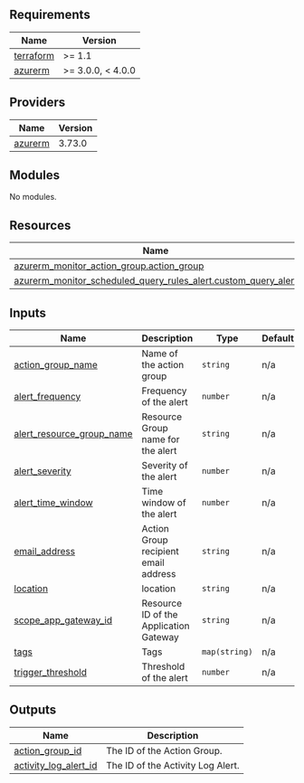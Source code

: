 ## Requirements

| Name | Version |
|------|---------|
| <a name="requirement_terraform"></a> [terraform](#requirement\_terraform) | >= 1.1 |
| <a name="requirement_azurerm"></a> [azurerm](#requirement\_azurerm) | >= 3.0.0, < 4.0.0 |

## Providers

| Name | Version |
|------|---------|
| <a name="provider_azurerm"></a> [azurerm](#provider\_azurerm) | 3.73.0 |

## Modules

No modules.

## Resources

| Name | Type |
|------|------|
| [azurerm_monitor_action_group.action_group](https://registry.terraform.io/providers/hashicorp/azurerm/latest/docs/resources/monitor_action_group) | resource |
| [azurerm_monitor_scheduled_query_rules_alert.custom_query_alert](https://registry.terraform.io/providers/hashicorp/azurerm/latest/docs/resources/monitor_scheduled_query_rules_alert) | resource |

## Inputs

| Name | Description | Type | Default | Required |
|------|-------------|------|---------|:--------:|
| <a name="input_action_group_name"></a> [action\_group\_name](#input\_action\_group\_name) | Name of the action group | `string` | n/a | yes |
| <a name="input_alert_frequency"></a> [alert\_frequency](#input\_alert\_frequency) | Frequency of the alert | `number` | n/a | yes |
| <a name="input_alert_resource_group_name"></a> [alert\_resource\_group\_name](#input\_alert\_resource\_group\_name) | Resource Group name for the alert | `string` | n/a | yes |
| <a name="input_alert_severity"></a> [alert\_severity](#input\_alert\_severity) | Severity of the alert | `number` | n/a | yes |
| <a name="input_alert_time_window"></a> [alert\_time\_window](#input\_alert\_time\_window) | Time window of the alert | `number` | n/a | yes |
| <a name="input_email_address"></a> [email\_address](#input\_email\_address) | Action Group recipient email address | `string` | n/a | yes |
| <a name="input_location"></a> [location](#input\_location) | location | `string` | n/a | yes |
| <a name="input_scope_app_gateway_id"></a> [scope\_app\_gateway\_id](#input\_scope\_app\_gateway\_id) | Resource ID of the Application Gateway | `string` | n/a | yes |
| <a name="input_tags"></a> [tags](#input\_tags) | Tags | `map(string)` | n/a | yes |
| <a name="input_trigger_threshold"></a> [trigger\_threshold](#input\_trigger\_threshold) | Threshold of the alert | `number` | n/a | yes |

## Outputs

| Name | Description |
|------|-------------|
| <a name="output_action_group_id"></a> [action\_group\_id](#output\_action\_group\_id) | The ID of the Action Group. |
| <a name="output_activity_log_alert_id"></a> [activity\_log\_alert\_id](#output\_activity\_log\_alert\_id) | The ID of the Activity Log Alert. |

